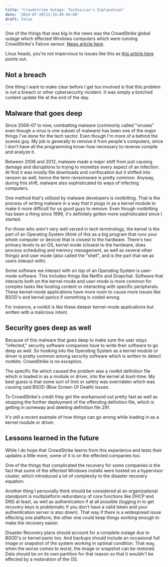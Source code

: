 ```yaml
---
title: "Crowdstrike Outage: Technician's Explanation"
date: '2024-07-28T12:19:49-04:00'
draft: false
---
```


One of the things that was big in the news was the CrowdStrike global outage which effected Windows computers which were running CrowdStrike's Falcon sensor. [News article here](https://www.techtarget.com/whatis/feature/Explaining-the-largest-IT-outage-in-history-and-whats-next).

Linux heads, you're not impervious to issues like this as [this article here](https://www.tomshardware.com/software/linux/crowdstrike-issues-go-beyond-windows-companys-security-software-has-reportedly-been-causing-kernel-panics-since-at-least-april) points out.

## Not a breach

One thing I want to make clear before I get too involved is that this problem is not a breach or other cybersecurity incident. It was simply a botched content update file at the end of the day.

## Malware that goes deep

Since 2006-07 to now, combatting malware (commonly called "viruses" even though a virus is one subset of malware) has been one of the major things I've done for the tech sector. Even though I'm more of a behind the scenes guy. My job is generally to remove it from people's computers, since I don't have all the programming know-how necessary to reverse compile and analyze it.

Between 2008 and 2012, malware made a major shift from just causing damage and disruptions to trying to monetize every aspect of an infection. At first it was mostly file downloads and confiscation but it shifted into ransom as well, hence the term ransomware is pretty common. Anyway, during this shift, malware also sophisticated its ways of infecting computers.

One method that's utilized by malware developers is rootkitting. That is the process of writing malware in a way that it plugs in as a kernel module to make it more difficult for us good guys to remove. Even though rootkitting has been a thing since 1999, it's definitely gotten more sophisticated since I started.

For those who aren't very well versed in tech terminology, the kernel is the part of an Operating System (think of this as a big program that runs your whole computer or device) that is closest to the hardware. There's two primary levels to an OS, kernel mode (closest to the hardware, does process scheduling and memory management, as well as several other things) and user mode (also called the "shell", and is the part that we as users interact with).

Some software we interact with on top of an Operating System is user-mode software. This includes things like Netflix and Snapchat. Software that interacts both on the kernel-mode and user-mode is more common for complex tasks like hosting content or interacting with specific peripherals. These kernel-mode applications have more room to cause more issues like BSOD's and kernel panics if something is coded wrong.

For instance, a rootkit is like these deeper kernel-mode applications but written with a malicious intent.

## Security goes deep as well

Because of this malware that goes deep to make sure the user stays "infected," security software companies have to write their software to go deep as well. So hooking into the Operating System as a kernel module or driver is pretty common among security software which is written to detect rootkits. CrowdStrike is no exception.

The specific file which caused the problem was a rootkit definition file which is loaded in as a module or driver, into the kernel at boot-time. My best guess is that some sort of limit or safety was overridden which was causing said BSOD (Blue Screen Of Death) issues.

To CrowdStrike's credit they got the workaround out pretty fast as well as stopping the further deployment of the offending definition file, which is getting in someway and deleting definition file 291.

It's still a recent example of how things can go wrong while loading in as a kernel module or driver.

## Lessons learned in the future

While I do hope that CrowdStrike learns from this experience and tests their updates a little more, some of it is on the effected companies too.

One of the things that complicated the recovery for some companies is the fact that some of the effected Windows installs were hosted on a hypervisor cluster, which introduced a lot of complexity to the disaster recovery equation.

Another thing I personally think should be considered at an organizational standpoint is multiplatform redundancy of core functions like DHCP and DNS at least, as well as authentication if at all possible (logging in to get recovery keys is problematic if you don't have a valid token and your authentication server is also down). That way if there is a widespread issue effecting one platform, the other one could keep things working enough to make the recovery easier.

Disaster Recovery plans should account for a complete outage due to BSOD's or kernel panic too. And backups should include an occasional full image or snapshot of the system working in optimal condition. That way, when the worse comes to worst, the image or snapshot can be restored. Data should be on its own partition for that reason so that it wouldn't be effected by a restoration of the OS.
